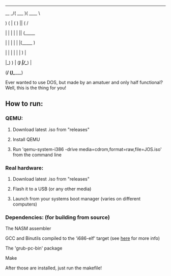 _________ _______  _______ 

\__    _/(  ___  )(  ____ \

   )  (  | (   ) || (    \/
   
   |  |  | |   | || (_____ 
   
   |  |  | |   | |(_____  )
   
   |  |  | |   | |      ) |
   
|\_)  )  | (___) |/\____) |

(____/   (_______)\_______)

Ever wanted to use DOS, but made by an amatuer and only half functional?
Well, this is the thing for you!

## How to run:
### QEMU:
1. Download latest .iso from "releases"

2. Install QEMU

3. Run 'qemu-system-i386 -drive media=cdrom,format=raw,file=JOS.iso' from the command line

### Real hardware:
1. Download latest .iso from "releases"

2. Flash it to a USB (or any other media)

3. Launch from your systems boot manager (varies on different computers)

### Dependencies: (for building from source)
The NASM assembler

GCC and Binutils compiled to the 'i686-elf' target (see [here](https://wiki.osdev.org/GCC_Cross-Compiler) for more info)

The 'grub-pc-bin' package

Make

After those are installed, just run the makefile!
